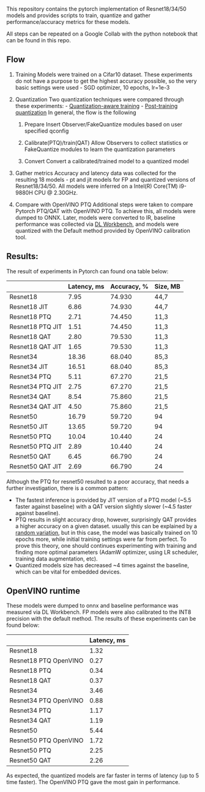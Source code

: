 This repository contains the pytorch implementation of Resnet18/34/50 models and provides scripts to train, quantize and gather
performance/accuracy metrics for these models.

All steps can be repeated on a Google Collab with the python notebook that can be found in this repo.

## Flow

1. Training
    Models were trained on a Cifar10 dataset. These experiments do not have a purpose to get the highest accuracy possible,
    so the very basic settings were used - SGD optimizer, 10 epochs, lr=1e-3

2. Quantization
    Two quantization techniques were compared through these experiments:
        - [Quantization-aware training](https://pytorch.org/TensorRT/tutorials/ptq.html)
        - [Post-training quantization](https://pytorch.org/docs/stable/quantization.html)
    In general, the flow is the following
    1. Prepare
       Insert Observer/FakeQuantize modules based on user specified qconfig

    2. Calibrate(PTQ)/train(QAT)
       Allow Observers to collect statistics or FakeQuantize modules to learn the quantization parameters

    3. Convert
       Convert a calibrated/trained model to a quantized model

3. Gather metrics
    Accuracy and latency data was collected for the resulting 18 models - pt and jit models for FP and quantized versions of Resnet18/34/50.
    All models were inferred on a Intel(R) Core(TM) i9-9880H CPU @ 2.30GHz.

4. Compare with OpenVINO PTQ
    Additional steps were taken to compare Pytorch PTQ/QAT with OpenVINO PTQ. To achieve this, all models were dumped to ONNX.
    Later, models were converted to IR, baseline performance was collected via [DL Workbench](https://docs.openvino.ai/2021.2/workbench_docs_Workbench_DG_Install_from_Docker_Hub_mac.html),
    and models were quantized with the Default method provided by OpenVINO calibration tool.

## Results:

The result of experiments in Pytorch can found ona table below:


|                  | Latency, ms | Accuracy, % | Size, MB |
|------------------|-------------|-------------|----------|
| Resnet18         | 7.95        | 74.930      | 44,7     |
| Resnet18 JIT     | 6.86        | 74.930      | 44,7     |
| Resnet18 PTQ     | 2.71        | 74.450      | 11,3     |
| Resnet18 PTQ JIT | 1.51        | 74.450      | 11,3     |
| Resnet18 QAT     | 2.80        | 79.530      | 11,3     |
| Resnet18 QAT JIT | 1.65        | 79.530      | 11,3     |
| Resnet34         | 18.36       | 68.040      | 85,3     |
| Resnet34 JIT     | 16.51       | 68.040      | 85,3     |
| Resnet34 PTQ     | 5.11        | 67.270      | 21,5     |
| Resnet34 PTQ JIT | 2.75        | 67.270      | 21,5     |
| Resnet34 QAT     | 8.54        | 75.860      | 21,5     |
| Resnet34 QAT JIT | 4.50        | 75.860      | 21,5     |
| Resnet50         | 16.79       | 59.720      | 94       |
| Resnet50 JIT     | 13.65       | 59.720      | 94       |
| Resnet50 PTQ     | 10.04       | 10.440      | 24       |
| Resnet50 PTQ JIT | 2.89        | 10.440      | 24       |
| Resnet50 QAT     | 6.45        | 66.790      | 24       |
| Resnet50 QAT JIT | 2.69        | 66.790      | 24       |


Although the PTQ for resnet50 resulted to a poor accuracy, that needs a further investigation, there is a common pattern:
- The fastest inference is provided by JIT version of a PTQ model (~5.5 faster against baseline)
  with a QAT version slightly slower (~4.5 faster against baseline).
- PTQ results in slight accuracy drop, however, surprisingly QAT provides a higher accuracy on a given dataset.
  usually this can be explained by a [random variation](https://discuss.pytorch.org/t/the-accuracy-after-int8-is-higher-than-before-quantization/87531/3),
  but in this case, the model was basically trained on 10 epochs more, while initial training settings were far from perfect.
  To prove this theory, one should continues experimenting with training and finding more optimal parameters
  (AdamW optimizer, using LR scheduler, training data augmentation, etc).
- Quantized models size has decreased ~4 times against the baseline, which can be vital for embedded devices.


## OpenVINO runtime

These models were dumped to onnx and baseline performance was measured via DL Workbench. FP models were also calibrated
to the INT8 precision with the default method. The results of these experiments can be found below:

|                       | Latency, ms |
|-----------------------|-------------|
| Resnet18              | 1.32        |
| Resnet18 PTQ OpenVINO | 0.27        |
| Resnet18 PTQ          | 0.34        |
| Resnet18 QAT          | 0.37        |
| Resnet34              | 3.46        |
| Resnet34 PTQ OpenVINO | 0.88        |
| Resnet34 PTQ          | 1.17        |
| Resnet34 QAT          | 1.19        |
| Resnet50              | 5.44        |
| Resnet50 PTQ OpenVINO | 1.72        |
| Resnet50 PTQ          | 2.25        |
| Resnet50 QAT          | 2.26        |

As expected, the quantized models are far faster in terms of latency (up to 5 time faster). The OpenVINO PTQ gave the most
gain in performance.

